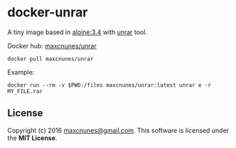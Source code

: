 # docker-unrar

A tiny image based in [alpine:3.4](https://hub.docker.com/_/alpine/) with [unrar](https://pkgs.alpinelinux.org/package/v3.4/main/x86_64/unrar) tool.

Docker hub: [maxcnunes/unrar](https://hub.docker.com/r/maxcnunes/unrar/)

```shell
docker pull maxcnunes/unrar
```

Example:

```shell
docker run --rm -v $PWD:/files maxcnunes/unrar:latest unrar e -r MY_FILE.rar
```

## License

Copyright (c) 2016 maxcnunes@gmail.com. This software is licensed under the **MIT License**.
